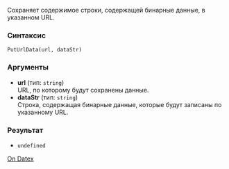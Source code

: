 Сохраняет содержимое строки, содержащей бинарные данные, в указанном URL.

### Синтаксис
`PutUrlData(url, dataStr)`

### Аргументы
- **url** (тип: `string`)  
    URL, по которому будут сохранены данные.
- **dataStr** (тип: `string`)  
    Строка, содержащая бинарные данные, которые будут записаны по указанному URL.

### Результат
- `undefined`

[On Datex](http://docs.datex.ru/article.htm?id=5620276892448878717)